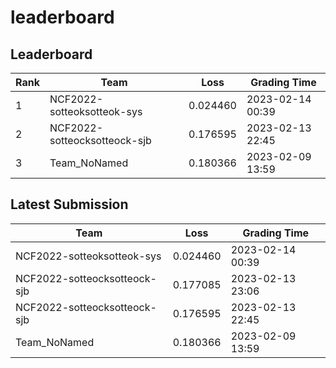 
# leaderboard
## Leaderboard
|Rank|Team|Loss|Grading Time|
|----|----|----|------------|
|1|NCF2022-sotteoksotteok-sys|0.024460|2023-02-14 00:39|
|2|NCF2022-sotteocksotteock-sjb|0.176595|2023-02-13 22:45|
|3|Team_NoNamed|0.180366|2023-02-09 13:59|

## Latest Submission
|Team|Loss|Grading Time|
|----|----|------------|
|NCF2022-sotteoksotteok-sys|0.024460|2023-02-14 00:39|
|NCF2022-sotteocksotteock-sjb|0.177085|2023-02-13 23:06|
|NCF2022-sotteocksotteock-sjb|0.176595|2023-02-13 22:45|
|Team_NoNamed|0.180366|2023-02-09 13:59|
